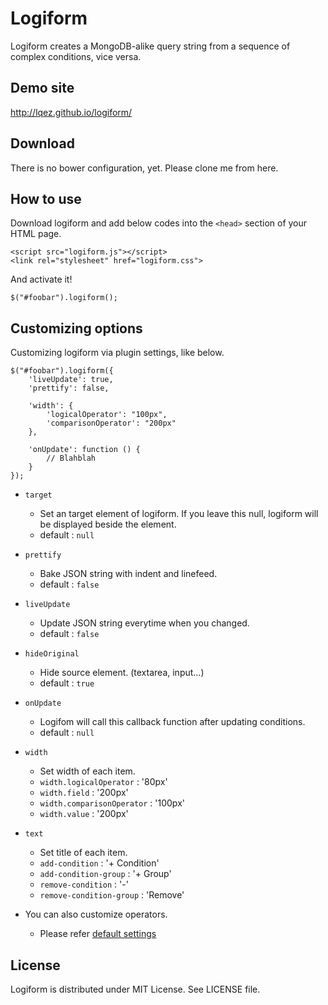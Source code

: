 Logiform
========

Logiform creates a MongoDB-alike query string from a sequence of complex conditions, vice versa.


Demo site
---------

<http://lqez.github.io/logiform/>


Download
--------

There is no bower configuration, yet. Please clone me from here.


How to use
----------

Download logiform and add below codes into the `<head>` section of your HTML page.

    <script src="logiform.js"></script> 
    <link rel="stylesheet" href="logiform.css">

And activate it!

    $("#foobar").logiform();


Customizing options
-------------------

Customizing logiform via plugin settings, like below.

    $("#foobar").logiform({
        'liveUpdate': true,
        'prettify': false,

        'width': {
            'logicalOperator': "100px",
            'comparisonOperator': "200px"
        },

        'onUpdate': function () {
            // Blahblah
        }
    });


 - `target`
    - Set an target element of logiform. If you leave this null, logiform will be displayed beside the element.
    - default : `null` 

 - `prettify`
    - Bake JSON string with indent and linefeed.
    - default : `false`

 - `liveUpdate`
    - Update JSON string everytime when you changed.
    - default : `false`

 - `hideOriginal`
    - Hide source element. (textarea, input...)
    - default : `true`

 - `onUpdate` 
    - Logifom will call this callback function after updating conditions.
    - default : `null`

 - `width`
    - Set width of each item.
    - `width.logicalOperator` : '80px'
    - `width.field` : '200px'
    - `width.comparisonOperator` : '100px'
    - `width.value` : '200px'

 - `text`
    - Set title of each item.
    - `add-condition` : '+ Condition'
    - `add-condition-group` : '+ Group'
    - `remove-condition` : '-'
    - `remove-condition-group` : 'Remove'

 - You can also customize operators.
    - Please refer [default settings](https://github.com/lqez/logiform/blob/master/logiform.js#L26)



License
-------
Logiform is distributed under MIT License. See LICENSE file.
